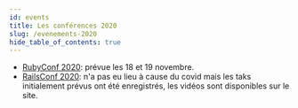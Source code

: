 ```yaml
---
id: events
title: Les conférences 2020
slug: /evenements-2020
hide_table_of_contents: true
---
```


- [RubyConf 2020](https://rubyconf.org/): prévue les 18 et 19 novembre.
- [RailsConf 2020](https://railsconf.com/): n'a pas eu lieu à cause du covid mais les taks initialement prévus ont été enregistrés, les vidéos sont disponibles sur le site.